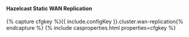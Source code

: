 #### Hazelcast Static WAN Replication

{% capture cfgkey %}{{ include.configKey }}.cluster.wan-replication{% endcapture %}
{% include casproperties.html properties=cfgkey %}
